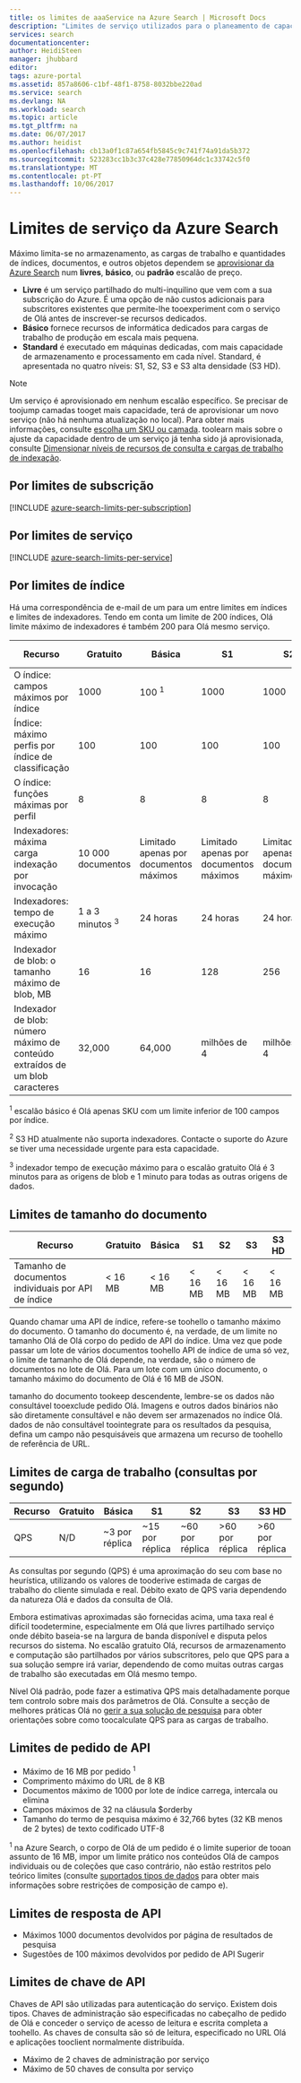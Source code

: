 ```yaml
---
title: os limites de aaaService na Azure Search | Microsoft Docs
description: "Limites de serviço utilizados para o planeamento de capacidade e os limites máximos nos pedidos e respostas de pesquisa do Azure."
services: search
documentationcenter: 
author: HeidiSteen
manager: jhubbard
editor: 
tags: azure-portal
ms.assetid: 857a8606-c1bf-48f1-8758-8032bbe220ad
ms.service: search
ms.devlang: NA
ms.workload: search
ms.topic: article
ms.tgt_pltfrm: na
ms.date: 06/07/2017
ms.author: heidist
ms.openlocfilehash: cb13a0f1c87a654fb5845c9c741f74a91da5b372
ms.sourcegitcommit: 523283cc1b3c37c428e77850964dc1c33742c5f0
ms.translationtype: MT
ms.contentlocale: pt-PT
ms.lasthandoff: 10/06/2017
---
```

# <a name="service-limits-in-azure-search"></a>Limites de serviço da Azure Search
Máximo limita-se no armazenamento, as cargas de trabalho e quantidades de índices, documentos, e outros objetos dependem se [aprovisionar da Azure Search](search-create-service-portal.md) num **livres**, **básico**, ou **padrão** escalão de preço.

* **Livre** é um serviço partilhado do multi-inquilino que vem com a sua subscrição do Azure. É uma opção de não custos adicionais para subscritores existentes que permite-lhe tooexperiment com o serviço de Olá antes de inscrever-se recursos dedicados.
* **Básico** fornece recursos de informática dedicados para cargas de trabalho de produção em escala mais pequena.
* **Standard** é executado em máquinas dedicadas, com mais capacidade de armazenamento e processamento em cada nível. Standard, é apresentada no quatro níveis: S1, S2, S3 e S3 alta densidade (S3 HD).

> [!NOTE]
> Um serviço é aprovisionado em nenhum escalão específico. Se precisar de toojump camadas tooget mais capacidade, terá de aprovisionar um novo serviço (não há nenhuma atualização no local). Para obter mais informações, consulte [escolha um SKU ou camada](search-sku-tier.md). toolearn mais sobre o ajuste da capacidade dentro de um serviço já tenha sido já aprovisionada, consulte [Dimensionar níveis de recursos de consulta e cargas de trabalho de indexação](search-capacity-planning.md).
>

## <a name="per-subscription-limits"></a>Por limites de subscrição
[!INCLUDE [azure-search-limits-per-subscription](../../includes/azure-search-limits-per-subscription.md)]

## <a name="per-service-limits"></a>Por limites de serviço
[!INCLUDE [azure-search-limits-per-service](../../includes/azure-search-limits-per-service.md)]

## <a name="per-index-limits"></a>Por limites de índice
Há uma correspondência de e-mail de um para um entre limites em índices e limites de indexadores. Tendo em conta um limite de 200 índices, Olá limite máximo de indexadores é também 200 para Olá mesmo serviço.

| Recurso | Gratuito | Básica | S1 | S2 | S3 | S3 HD |
| --- | --- | --- | --- | --- | --- | --- |
| O índice: campos máximos por índice |1000 |100 <sup>1</sup> |1000 |1000 |1000 |1000 |
| Índice: máximo perfis por índice de classificação |100 |100 |100 |100 |100 |100 |
| O índice: funções máximas por perfil |8 |8 |8 |8 |8 |8 |
| Indexadores: máxima carga indexação por invocação |10 000 documentos |Limitado apenas por documentos máximos |Limitado apenas por documentos máximos |Limitado apenas por documentos máximos |Limitado apenas por documentos máximos |N/D <sup>2</sup> |
| Indexadores: tempo de execução máximo | 1 a 3 minutos <sup>3</sup> |24 horas |24 horas |24 horas |24 horas |N/D <sup>2</sup> |
| Indexador de blob: o tamanho máximo de blob, MB |16 |16 |128 |256 |256 |N/D <sup>2</sup> |
| Indexador de blob: número máximo de conteúdo extraídos de um blob caracteres |32,000 |64,000 |milhões de 4 |milhões de 4 |milhões de 4 |N/D <sup>2</sup> |

<sup>1</sup> escalão básico é Olá apenas SKU com um limite inferior de 100 campos por índice.

<sup>2</sup> S3 HD atualmente não suporta indexadores. Contacte o suporte do Azure se tiver uma necessidade urgente para esta capacidade.

<sup>3</sup> indexador tempo de execução máximo para o escalão gratuito Olá é 3 minutos para as origens de blob e 1 minuto para todas as outras origens de dados.

## <a name="document-size-limits"></a>Limites de tamanho do documento
| Recurso | Gratuito | Básica | S1 | S2 | S3 | S3 HD |
| --- | --- | --- | --- | --- | --- | --- |
| Tamanho de documentos individuais por API de índice |< 16 MB |< 16 MB |< 16 MB |< 16 MB |< 16 MB |< 16 MB |

Quando chamar uma API de índice, refere-se toohello o tamanho máximo do documento. O tamanho do documento é, na verdade, de um limite no tamanho Olá de Olá corpo do pedido de API do índice. Uma vez que pode passar um lote de vários documentos toohello API de índice de uma só vez, o limite de tamanho de Olá depende, na verdade, são o número de documentos no lote de Olá. Para um lote com um único documento, o tamanho máximo do documento de Olá é 16 MB de JSON.

tamanho do documento tookeep descendente, lembre-se os dados não consultável tooexclude pedido Olá. Imagens e outros dados binários não são diretamente consultável e não devem ser armazenados no índice Olá. dados de não consultável toointegrate para os resultados da pesquisa, defina um campo não pesquisáveis que armazena um recurso de toohello de referência de URL.

## <a name="workload-limits-queries-per-second"></a>Limites de carga de trabalho (consultas por segundo)
| Recurso | Gratuito | Básica | S1 | S2 | S3 | S3 HD |
| --- | --- | --- | --- | --- | --- | --- |
| QPS |N/D |~3 por réplica |~15 por réplica |~60 por réplica |>60 por réplica |>60 por réplica |

As consultas por segundo (QPS) é uma aproximação do seu com base no heurística, utilizando os valores de tooderive estimada de cargas de trabalho do cliente simulada e real. Débito exato de QPS varia dependendo da natureza Olá e dados da consulta de Olá.

Embora estimativas aproximadas são fornecidas acima, uma taxa real é difícil toodetermine, especialmente em Olá que livres partilhado serviço onde débito baseia-se na largura de banda disponível e disputa pelos recursos do sistema. No escalão gratuito Olá, recursos de armazenamento e computação são partilhados por vários subscritores, pelo que QPS para a sua solução sempre irá variar, dependendo de como muitas outras cargas de trabalho são executadas em Olá mesmo tempo.

Nível Olá padrão, pode fazer a estimativa QPS mais detalhadamente porque tem controlo sobre mais dos parâmetros de Olá. Consulte a secção de melhores práticas Olá no [gerir a sua solução de pesquisa](search-manage.md) para obter orientações sobre como toocalculate QPS para as cargas de trabalho.

## <a name="api-request-limits"></a>Limites de pedido de API
* Máximo de 16 MB por pedido <sup>1</sup>
* Comprimento máximo do URL de 8 KB
* Documentos máximo de 1000 por lote de índice carrega, intercala ou elimina
* Campos máximos de 32 na cláusula $orderby
* Tamanho do termo de pesquisa máximo é 32,766 bytes (32 KB menos de 2 bytes) de texto codificado UTF-8

<sup>1</sup> na Azure Search, o corpo de Olá de um pedido é o limite superior de tooan assunto de 16 MB, impor um limite prático nos conteúdos Olá de campos individuais ou de coleções que caso contrário, não estão restritos pelo teórico limites (consulte [suportados tipos de dados](https://msdn.microsoft.com/library/azure/dn798938.aspx) para obter mais informações sobre restrições de composição de campo e).

## <a name="api-response-limits"></a>Limites de resposta de API
* Máximos 1000 documentos devolvidos por página de resultados de pesquisa
* Sugestões de 100 máximos devolvidos por pedido de API Sugerir

## <a name="api-key-limits"></a>Limites de chave de API
Chaves de API são utilizadas para autenticação do serviço. Existem dois tipos. Chaves de administração são especificadas no cabeçalho de pedido de Olá e conceder o serviço de acesso de leitura e escrita completa a toohello. As chaves de consulta são só de leitura, especificado no URL Olá e aplicações tooclient normalmente distribuída.

* Máximo de 2 chaves de administração por serviço
* Máximo de 50 chaves de consulta por serviço
